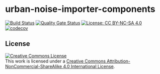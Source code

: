 # urban-noise-importer-components
[![Build Status](https://dev.azure.com/davidpereiracostoya/UrbanNoise/_apis/build/status/urbannoise.urban-noise-importer-components%20(1)?branchName=master)](https://dev.azure.com/davidpereiracostoya/UrbanNoise/_build/latest?definitionId=3&branchName=master)
[![Quality Gate Status](https://sonarcloud.io/api/project_badges/measure?project=urbannoise_urban-noise-importer-components&metric=alert_status)](https://sonarcloud.io/dashboard?id=urbannoise_urban-noise-importer-components)
[![License: CC BY-NC-SA 4.0](https://img.shields.io/badge/License-CC%20BY--NC--SA%204.0-lightgrey.svg)](https://creativecommons.org/licenses/by-nc-sa/4.0/)
[![codecov](https://codecov.io/gh/urbannoise/urban-noise-importer-components/branch/master/graph/badge.svg)](https://codecov.io/gh/urbannoise/urban-noise-importer-components)

## License

<a rel="license" href="http://creativecommons.org/licenses/by-nc-sa/4.0/"><img alt="Creative Commons License" style="border-width:0" src="https://i.creativecommons.org/l/by-nc-sa/4.0/88x31.png" /></a><br />This work is licensed under a <a rel="license" href="http://creativecommons.org/licenses/by-nc-sa/4.0/">Creative Commons Attribution-NonCommercial-ShareAlike 4.0 International License</a>.
